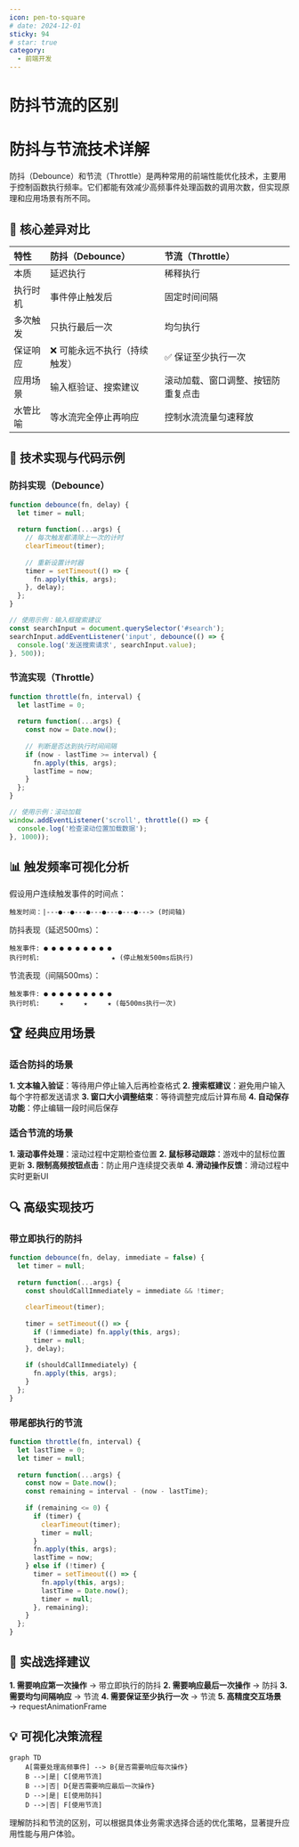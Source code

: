 ```yaml
---
icon: pen-to-square
# date: 2024-12-01
sticky: 94
# star: true
category:
  - 前端开发
---
```


<!-- more -->
# 防抖节流的区别
# 防抖与节流技术详解
防抖（Debounce）和节流（Throttle）是两种常用的前端性能优化技术，主要用于控制函数执行频率。它们都能有效减少高频事件处理函数的调用次数，但实现原理和应用场景有所不同。
## 🚥 核心差异对比
|特性|防抖（Debounce）|节流（Throttle）|
| :----- | :----- | :---- |
|本质|延迟执行|稀释执行|
|执行时机|事件停止触发后|固定时间间隔|
|多次触发|只执行最后一次|均匀执行|
|保证响应|❌ 可能永远不执行（持续触发）|✅ 保证至少执行一次|
|应用场景|输入框验证、搜索建议|滚动加载、窗口调整、按钮防重复点击|
|水管比喻|等水流完全停止再响应|控制水流流量匀速释放|

## 🧩 技术实现与代码示例
### 防抖实现（Debounce）
```javascript
function debounce(fn, delay) {
  let timer = null;
  
  return function(...args) {
    // 每次触发都清除上一次的计时
    clearTimeout(timer); 
    
    // 重新设置计时器
    timer = setTimeout(() => {
      fn.apply(this, args);
    }, delay);
  };
}

// 使用示例：输入框搜索建议
const searchInput = document.querySelector('#search');
searchInput.addEventListener('input', debounce(() => {
  console.log('发送搜索请求', searchInput.value);
}, 500));
```
### 节流实现（Throttle）
```javascript
function throttle(fn, interval) {
  let lastTime = 0;
  
  return function(...args) {
    const now = Date.now();
    
    // 判断是否达到执行时间间隔
    if (now - lastTime >= interval) {
      fn.apply(this, args);
      lastTime = now;
    }
  };
}

// 使用示例：滚动加载
window.addEventListener('scroll', throttle(() => {
  console.log('检查滚动位置加载数据');
}, 1000));
```
## 📊 触发频率可视化分析
假设用户连续触发事件的时间点：
```
触发时间：|---●--●---●---●---●---●---> (时间轴)
```
防抖表现（延迟500ms）：
```
触发事件: ● ● ● ● ● ● ● ● ●
执行时机:                  ★ (停止触发500ms后执行)
```
节流表现（间隔500ms）：
```
触发事件: ● ● ● ● ● ● ● ● ●
执行时机:     ★     ★     ★ (每500ms执行一次)
```
## 🏆 经典应用场景
### 适合防抖的场景
**1. 文本输入验证**：等待用户停止输入后再检查格式
**2. 搜索框建议**：避免用户输入每个字符都发送请求
**3. 窗口大小调整结束**：等待调整完成后计算布局
**4. 自动保存功能**：停止编辑一段时间后保存
### 适合节流的场景
**1. 滚动事件处理**：滚动过程中定期检查位置
**2. 鼠标移动跟踪**：游戏中的鼠标位置更新
**3. 限制高频按钮点击**：防止用户连续提交表单
**4. 滑动操作反馈**：滑动过程中实时更新UI
## 🔍 高级实现技巧
### 带立即执行的防抖
```javascript
function debounce(fn, delay, immediate = false) {
  let timer = null;
  
  return function(...args) {
    const shouldCallImmediately = immediate && !timer;
    
    clearTimeout(timer);
    
    timer = setTimeout(() => {
      if (!immediate) fn.apply(this, args);
      timer = null;
    }, delay);
    
    if (shouldCallImmediately) {
      fn.apply(this, args);
    }
  };
}
```
### 带尾部执行的节流
```javascript
function throttle(fn, interval) {
  let lastTime = 0;
  let timer = null;
  
  return function(...args) {
    const now = Date.now();
    const remaining = interval - (now - lastTime);
    
    if (remaining <= 0) {
      if (timer) {
        clearTimeout(timer);
        timer = null;
      }
      fn.apply(this, args);
      lastTime = now;
    } else if (!timer) {
      timer = setTimeout(() => {
        fn.apply(this, args);
        lastTime = Date.now();
        timer = null;
      }, remaining);
    }
  };
}
```
## 🧪 实战选择建议
**1. 需要响应第一次操作** → 带立即执行的防抖
**2. 需要响应最后一次操作** → 防抖
**3. 需要均匀间隔响应** → 节流
**4. 需要保证至少执行一次** → 节流
**5. 高精度交互场景** → requestAnimationFrame
## 💡 可视化决策流程
```mermaid
graph TD
    A[需要处理高频事件] --> B{是否需要响应每次操作}
    B -->|是| C[使用节流]
    B -->|否| D{是否需要响应最后一次操作}
    D -->|是| E[使用防抖]
    D -->|否| F[使用节流]
```
理解防抖和节流的区别，可以根据具体业务需求选择合适的优化策略，显著提升应用性能与用户体验。